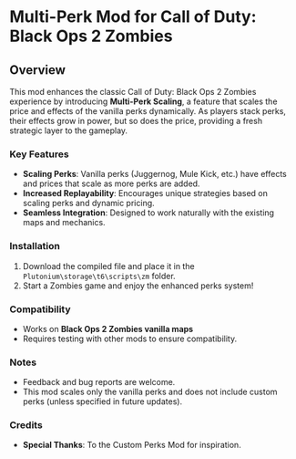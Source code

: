 # Multi-Perk Mod for Call of Duty: Black Ops 2 Zombies

## Overview
This mod enhances the classic Call of Duty: Black Ops 2 Zombies experience by introducing **Multi-Perk Scaling**, a feature that scales the price and effects of the vanilla perks dynamically. As players stack perks, their effects grow in power, but so does the price, providing a fresh strategic layer to the gameplay.

### Key Features
- **Scaling Perks**: Vanilla perks (Juggernog, Mule Kick, etc.) have effects and prices that scale as more perks are added.
- **Increased Replayability**: Encourages unique strategies based on scaling perks and dynamic pricing.
- **Seamless Integration**: Designed to work naturally with the existing maps and mechanics.

### Installation
1. Download the compiled file and place it in the `Plutonium\storage\t6\scripts\zm` folder.
2. Start a Zombies game and enjoy the enhanced perks system!

### Compatibility
- Works on **Black Ops 2 Zombies vanilla maps**
- Requires testing with other mods to ensure compatibility.

### Notes
- Feedback and bug reports are welcome.
- This mod scales only the vanilla perks and does not include custom perks (unless specified in future updates).


### Credits
- **Special Thanks**: To the Custom Perks Mod for inspiration.
